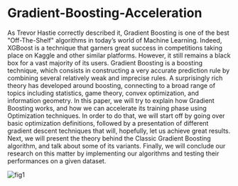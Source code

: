 # Gradient-Boosting-Acceleration

As Trevor Hastie correctly described it, Gradient Boosting is one of the best "Off-The-Shelf" algorithms in today’s world of Machine Learning. Indeed, XGBoost is a technique that garners great success in competitions taking place on Kaggle and other similar platforms. However, it still remains a black box for a vast majority of its users. Gradient Boosting is a boosting technique, which consists in constructing a very accurate prediction rule by combining several relatively weak and imprecise rules. A surprisingly rich theory has developed around boosting, connecting to a broad range of topics including statistics, game theory, convex optimization, and information geometry. In this paper, we will try to explain how Gradient Boosting works, and how we can accelerate its training phase using Optimization techniques. In order to do that, we will start off by going over basic optimization definitions, followed by a presentation of different gradient descent techniques that will, hopefully, let us achieve great results. Next, we will present the theory behind the Classic Gradient Boosting algorithm, and talk about some of its variants. Finally, we will conclude our research on this matter by implementing our algorithms and testing their performances on a given dataset.

![fig1](https://github.com/Redmek/Pricing-Under-Stochastic-Volatility/blob/main/Image/image.png)
